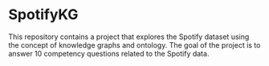 # SpotifyKG
This repository contains a project that explores the Spotify dataset using the concept of knowledge graphs and ontology. The goal of the project is to answer 10 competency questions related to the Spotify data.
